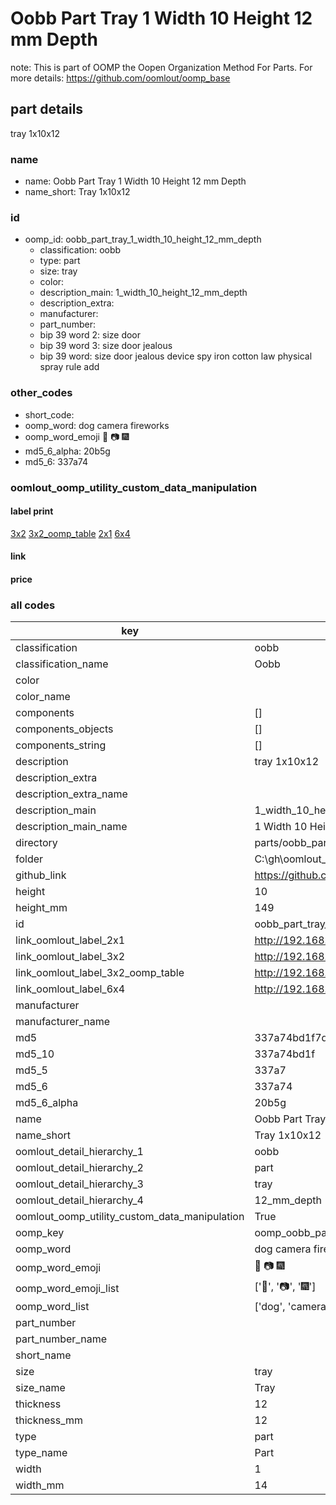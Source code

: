 # Oobb Part Tray 1 Width 10 Height 12 mm Depth  

note: This is part of OOMP the Oopen Organization Method For Parts. For more details: https://github.com/oomlout/oomp_base

##  part details
  



tray 1x10x12



### name
* name: Oobb Part Tray 1 Width 10 Height 12 mm Depth
* name_short: Tray 1x10x12 
### id
* oomp_id: oobb_part_tray_1_width_10_height_12_mm_depth
  * classification: oobb
  * type: part
  * size: tray
  * color: 
  * description_main: 1_width_10_height_12_mm_depth
  * description_extra: 
  * manufacturer: 
  * part_number: 
  * bip 39 word 2: size door
  * bip 39 word 3: size door jealous
  * bip 39 word: size door jealous device spy iron cotton law physical spray rule add

### other_codes
* short_code: 
* oomp_word: dog camera fireworks
* oomp_word_emoji :dog: :camera: :fireworks:
* md5_6_alpha: 20b5g
* md5_6: 337a74






### oomlout_oomp_utility_custom_data_manipulation
#### label print
[3x2](http://192.168.1.245:1112/?label=oomp%2020b5g)
[3x2_oomp_table](http://192.168.1.108:1112/?label=oomp%2020b5g)
[2x1](http://192.168.1.242:1112/?label=oomp%2020b5g)
[6x4](http://192.168.1.55:1112/?label=oomp%2020b5g)    

#### link

                              

#### price







### all codes 
| key | value |  
| --- | --- |  
| classification | oobb |  
| classification_name | Oobb |  
| color |  |  
| color_name |  |  
| components | [] |  
| components_objects | [] |  
| components_string | [] |  
| description | tray 1x10x12 |  
| description_extra |  |  
| description_extra_name |  |  
| description_main | 1_width_10_height_12_mm_depth |  
| description_main_name | 1 Width 10 Height 12 mm Depth |  
| directory | parts/oobb_part_tray_1_width_10_height_12_mm_depth |  
| folder | C:\gh\oomlout_oobb_version_4_generated_parts\things\oobb_part_tray_1_width_10_height_12_mm_depth |  
| github_link | https://github.com/oomlout/oomlout_oomp_part_src/tree/main/parts/oobb_part_tray_1_width_10_height_12_mm_depth |  
| height | 10 |  
| height_mm | 149 |  
| id | oobb_part_tray_1_width_10_height_12_mm_depth |  
| link_oomlout_label_2x1 | http://192.168.1.242:1112/?label=oomp%2020b5g |  
| link_oomlout_label_3x2 | http://192.168.1.245:1112/?label=oomp%2020b5g |  
| link_oomlout_label_3x2_oomp_table | http://192.168.1.108:1112/?label=oomp%2020b5g |  
| link_oomlout_label_6x4 | http://192.168.1.55:1112/?label=oomp%2020b5g |  
| manufacturer |  |  
| manufacturer_name |  |  
| md5 | 337a74bd1f7de619d969a3caef105e4f |  
| md5_10 | 337a74bd1f |  
| md5_5 | 337a7 |  
| md5_6 | 337a74 |  
| md5_6_alpha | 20b5g |  
| name | Oobb Part Tray 1 Width 10 Height 12 mm Depth |  
| name_short | Tray 1x10x12  |  
| oomlout_detail_hierarchy_1 | oobb |  
| oomlout_detail_hierarchy_2 | part |  
| oomlout_detail_hierarchy_3 | tray |  
| oomlout_detail_hierarchy_4 | 12_mm_depth |  
| oomlout_oomp_utility_custom_data_manipulation | True |  
| oomp_key | oomp_oobb_part_tray_1_width_10_height_12_mm_depth |  
| oomp_word | dog camera fireworks |  
| oomp_word_emoji | :dog: :camera: :fireworks: |  
| oomp_word_emoji_list | [':dog:', ':camera:', ':fireworks:'] |  
| oomp_word_list | ['dog', 'camera', 'fireworks'] |  
| part_number |  |  
| part_number_name |  |  
| short_name |  |  
| size | tray |  
| size_name | Tray |  
| thickness | 12 |  
| thickness_mm | 12 |  
| type | part |  
| type_name | Part |  
| width | 1 |  
| width_mm | 14 |  
